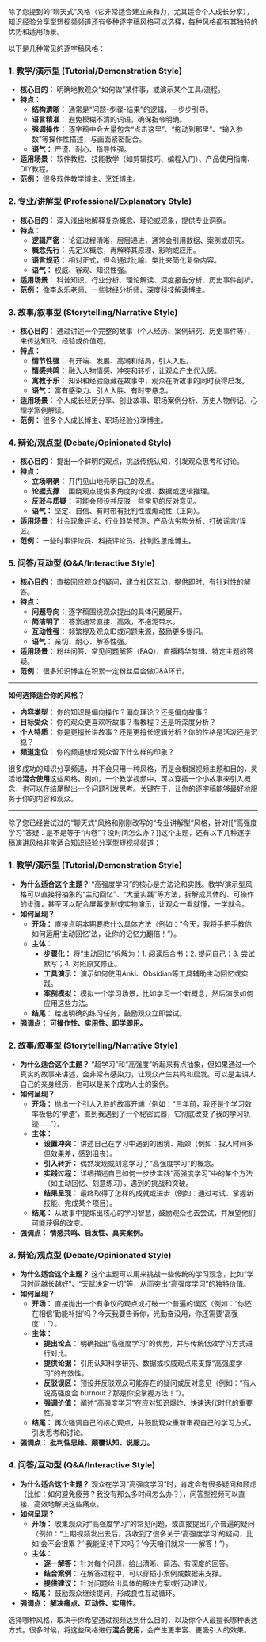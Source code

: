 除了您提到的“聊天式”风格（它非常适合建立亲和力，尤其适合个人成长分享），知识经验分享型短视频频道还有多种逐字稿风格可以选择，每种风格都有其独特的优势和适用场景。

以下是几种常见的逐字稿风格：

### 1. 教学/演示型 (Tutorial/Demonstration Style)

*   **核心目的：** 明确地教观众“如何做”某件事，或演示某个工具/流程。
*   **特点：**
    *   **结构清晰：** 通常是“问题-步骤-结果”的逻辑，一步步引导。
    *   **语言精准：** 避免模糊不清的词语，确保指令明确。
    *   **强调操作：** 逐字稿中会大量包含“点击这里”、“拖动到那里”、“输入参数”等操作性描述，与画面紧密配合。
    *   **语气：** 严谨、耐心、指导性强。
*   **适用场景：** 软件教程、技能教学（如剪辑技巧、编程入门）、产品使用指南、DIY教程。
*   **范例：** 很多软件教学博主、烹饪博主。

### 2. 专业/讲解型 (Professional/Explanatory Style)

*   **核心目的：** 深入浅出地解释复杂概念、理论或现象，提供专业洞察。
*   **特点：**
    *   **逻辑严密：** 论证过程清晰，层层递进，通常会引用数据、案例或研究。
    *   **概念先行：** 先定义概念，再解释其原理、影响或应用。
    *   **语言规范：** 相对正式，但会通过比喻、类比来简化复杂内容。
    *   **语气：** 权威、客观、知识性强。
*   **适用场景：** 科普知识、行业分析、理论解读、深度报告分析、历史事件剖析。
*   **范例：** 像李永乐老师、一些财经分析师、深度科技解读博主。

### 3. 故事/叙事型 (Storytelling/Narrative Style)

*   **核心目的：** 通过讲述一个完整的故事（个人经历、案例研究、历史事件等），来传达知识、经验或价值观。
*   **特点：**
    *   **情节性强：** 有开端、发展、高潮和结局，引人入胜。
    *   **情感共鸣：** 融入人物情感、冲突和转折，让观众产生代入感。
    *   **寓教于乐：** 知识和经验隐藏在故事中，观众在听故事的同时获得启发。
    *   **语气：** 富有感染力、引人入胜、有时带悬念。
*   **适用场景：** 个人成长经历分享、创业故事、职场案例分析、历史人物传记、心理学案例解读。
*   **范例：** 很多个人成长博主、职场经验分享博主。

### 4. 辩论/观点型 (Debate/Opinionated Style)

*   **核心目的：** 提出一个鲜明的观点，挑战传统认知，引发观众思考和讨论。
*   **特点：**
    *   **立场明确：** 开门见山地亮明自己的观点。
    *   **论据支撑：** 围绕观点提供多角度的论据、数据或逻辑推理。
    *   **反驳与质疑：** 可能会预设并反驳一些常见的反对意见。
    *   **语气：** 坚定、自信、有时带有批判性或煽动性（正向）。
*   **适用场景：** 社会现象评论、行业趋势预测、产品优劣势分析、打破谣言/误区。
*   **范例：** 一些时事评论员、科技评论员、批判性思维博主。

### 5. 问答/互动型 (Q&A/Interactive Style)

*   **核心目的：** 直接回应观众的疑问，建立社区互动，提供即时、有针对性的解答。
*   **特点：**
    *   **问题导向：** 逐字稿围绕观众提出的具体问题展开。
    *   **简洁明了：** 答案通常直接、高效，不拖泥带水。
    *   **互动性强：** 频繁提及观众ID或问题来源，鼓励更多提问。
    *   **语气：** 亲切、耐心、解答性强。
*   **适用场景：** 粉丝问答、常见问题解答（FAQ）、直播精华剪辑、特定主题的答疑。
*   **范例：** 很多知识博主在积累一定粉丝后会做Q&A环节。

---

**如何选择适合你的风格？**

*   **内容类型：** 你的知识是偏向操作？偏向理论？还是偏向故事？
*   **目标受众：** 你的观众更喜欢听故事？看教程？还是听深度分析？
*   **个人特质：** 你是更擅长讲故事？还是更擅长逻辑分析？你的性格是活泼还是沉稳？
*   **频道定位：** 你的频道想给观众留下什么样的印象？

很多成功的知识分享频道，并不会只用一种风格，而是会根据视频主题和目的，灵活地**混合使用**这些风格。例如，一个教学视频中，可以穿插一个小故事来引入概念，也可以在结尾抛出一个问题引发思考。关键在于，让你的逐字稿能够最好地服务于你的内容和观众。


---

除了您已经尝试过的“聊天式”风格和刚刚改写的“专业讲解型”风格，针对[[“高强度学习”答疑：是不是等于“内卷”？没时间怎么办？]]这个主题，还有以下几种逐字稿演讲风格非常适合知识经验分享型短视频频道：

### 1. 教学/演示型 (Tutorial/Demonstration Style)

*   **为什么适合这个主题？** “高强度学习”的核心是方法论和实践。教学/演示型风格可以直接将抽象的“主动回忆”、“大量实践”等方法，拆解成具体的、可操作的步骤，甚至可以配合屏幕录制或实物演示，让观众一看就懂，一学就会。
*   **如何呈现？**
    *   **开场：** 直接点明本期要教什么具体方法（例如：“今天，我将手把手教你如何运用‘主动回忆’法，让你的记忆力翻倍！”）。
    *   **主体：**
        *   **步骤化：** 将“主动回忆”拆解为：1. 阅读后合书；2. 提问自己；3. 尝试默写；4. 对照原文修正。
        *   **工具演示：** 演示如何使用Anki、Obsidian等工具辅助主动回忆或实践。
        *   **案例模拟：** 模拟一个学习场景，比如学习一个新概念，然后演示如何应用这些方法。
    *   **结尾：** 给出明确的练习任务，鼓励观众立即尝试。
*   **强调点：** **可操作性、实用性、即学即用。**

### 2. 故事/叙事型 (Storytelling/Narrative Style)

*   **为什么适合这个主题？** “超学习”和“高强度”听起来有点抽象，但如果通过一个真实的故事来讲述，会非常有感染力，让观众产生共鸣和启发。可以是主讲人自己的亲身经历，也可以是某个成功人士的案例。
*   **如何呈现？**
    *   **开场：** 抛出一个引人入胜的故事开端（例如：“三年前，我还是个学习效率极低的‘学渣’，直到我遇到了一个秘密武器，它彻底改变了我的学习轨迹……”）。
    *   **主体：**
        *   **设置冲突：** 讲述自己在学习中遇到的困境、瓶颈（例如：投入时间多但效果差，感到沮丧）。
        *   **引入转折：** 偶然发现或刻意学习了“高强度学习”的概念。
        *   **实践过程：** 详细描述自己如何一步步实践“高强度学习”中的某个方法（如主动回忆、刻意练习），遇到的挑战和突破。
        *   **结果呈现：** 最终取得了怎样的成就或进步（例如：通过考试、掌握新技能、完成某个项目）。
    *   **结尾：** 从故事中提炼出核心的学习智慧，鼓励观众也去尝试，并展望他们可能获得的改变。
*   **强调点：** **情感共鸣、启发性、真实案例。**

### 3. 辩论/观点型 (Debate/Opinionated Style)

*   **为什么适合这个主题？** 这个主题可以用来挑战一些传统的学习观念，比如“学习时间越长越好”、“天赋决定一切”等，从而突出“高强度学习”的独特价值。
*   **如何呈现？**
    *   **开场：** 直接抛出一个有争议的观点或打破一个普遍的误区（例如：“你还在相信‘勤能补拙’吗？今天我要告诉你，光勤奋没用，你还需要‘高强度’！”）。
    *   **主体：**
        *   **提出论点：** 明确指出“高强度学习”的优势，并与传统低效学习方式进行对比。
        *   **提供论据：** 引用认知科学研究、数据或权威观点来支撑“高强度学习”的有效性。
        *   **反驳误区：** 预设并反驳观众可能存在的疑问或反对意见（例如：“有人说高强度会 burnout？那是你没掌握方法！”）。
        *   **强调价值：** 阐述“高强度学习”在应对知识爆炸、快速迭代时代的重要性。
    *   **结尾：** 再次强调自己的核心观点，并鼓励观众重新审视自己的学习方式，引发思考和讨论。
*   **强调点：** **批判性思维、颠覆认知、说服力。**

### 4. 问答/互动型 (Q&A/Interactive Style)

*   **为什么适合这个主题？** 观众在学习“高强度学习”时，肯定会有很多疑问和顾虑（比如：如何避免疲劳？我没有那么多时间怎么办？），问答型视频可以直接、高效地解决这些痛点。
*   **如何呈现？**
    *   **开场：** 收集观众对“高强度学习”的常见问题，或直接提出几个普遍的疑问（例如：“上期视频发出去后，我收到了很多关于‘高强度学习’的疑问，比如‘会不会很累？’‘我能坚持下来吗？’今天咱们就来一一解答！”）。
    *   **主体：**
        *   **逐一解答：** 针对每个问题，给出清晰、简洁、有深度的回答。
        *   **结合案例：** 在解答过程中，可以穿插小案例或数据来支撑。
        *   **提供建议：** 针对问题给出具体的解决方案或行动建议。
    *   **结尾：** 鼓励观众继续提问，形成良性互动循环。
*   **强调点：** **解决痛点、互动性、实用性。**

选择哪种风格，取决于你希望通过视频达到什么目的，以及你个人最擅长哪种表达方式。很多时候，将这些风格进行**混合使用**，会产生更丰富、更吸引人的效果。